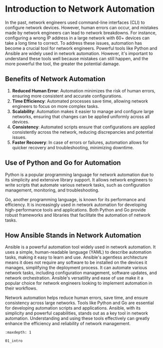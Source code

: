 # Introduction to Network Automation

In the past, network engineers used command-line interfaces (CLI) to configure network devices. However, human errors can occur, and mistakes made by network engineers can lead to network breakdowns. For instance, configuring a wrong IP address in a large network with 60+ devices can take a long time to correct. To address these issues, automation has become a crucial tool for network engineers. Powerful tools like Python and Ansible are widely used in network automation. However, it's important to understand these tools well because mistakes can still happen, and the more powerful the tool, the greater the potential damage.

## Benefits of Network Automation

1. **Reduced Human Error**: Automation minimizes the risk of human errors, ensuring more consistent and accurate configurations.
2. **Time Efficiency**: Automated processes save time, allowing network engineers to focus on more complex tasks.
3. **Scalability**: Automation makes it easier to manage and configure large networks, ensuring that changes can be applied uniformly across all devices.
4. **Consistency**: Automated scripts ensure that configurations are applied consistently across the network, reducing discrepancies and potential issues.
5. **Faster Recovery**: In case of errors or failures, automation allows for quicker recovery and troubleshooting, minimizing downtime.

## Use of Python and Go for Automation

Python is a popular programming language for network automation due to its simplicity and extensive library support. It allows network engineers to write scripts that automate various network tasks, such as configuration management, monitoring, and troubleshooting.

Go, another programming language, is known for its performance and efficiency. It is increasingly used in network automation for developing high-performance tools and applications. Both Python and Go provide robust frameworks and libraries that facilitate the automation of network tasks.

## How Ansible Stands in Network Automation

Ansible is a powerful automation tool widely used in network automation. It uses a simple, human-readable language (YAML) to describe automation tasks, making it easy to learn and use. Ansible's agentless architecture means it does not require any software to be installed on the devices it manages, simplifying the deployment process. It can automate various network tasks, including configuration management, software updates, and network orchestration. Ansible's versatility and ease of use make it a popular choice for network engineers looking to implement automation in their workflows.

Network automation helps reduce human errors, save time, and ensure consistency across large networks. Tools like Python and Go are essential for developing automation scripts and applications. Ansible, with its simplicity and powerful capabilities, stands out as a key tool in network automation. Understanding and using these tools effectively can greatly enhance the efficiency and reliability of network management.


```{toctree}
:maxdepth: 1

01_intro
```
